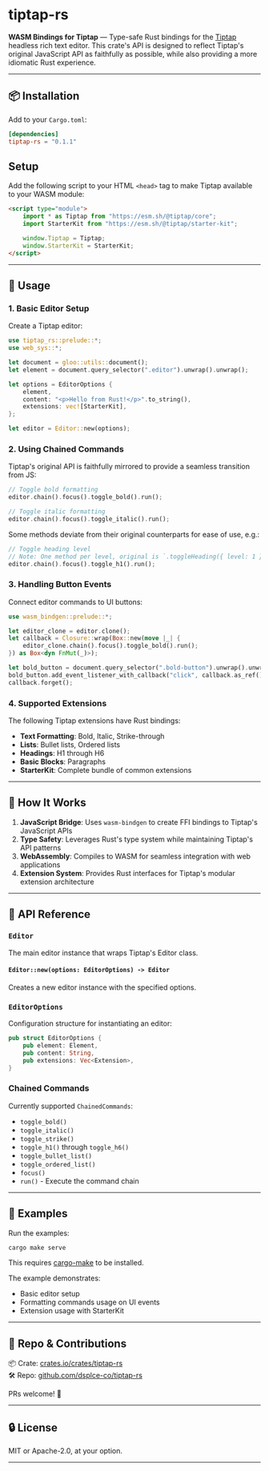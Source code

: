 # tiptap-rs

**WASM Bindings for Tiptap** — Type-safe Rust bindings for the [Tiptap](https://tiptap.dev/) headless rich text editor. This crate's API is designed to reflect Tiptap's original JavaScript API as faithfully as possible, while also providing a more idiomatic Rust experience.

---

## 📦 Installation

Add to your `Cargo.toml`:

```toml
[dependencies]
tiptap-rs = "0.1.1"
```

## Setup

Add the following script to your HTML `<head>` tag to make Tiptap available to your WASM module:

```html
<script type="module">
    import * as Tiptap from "https://esm.sh/@tiptap/core";
    import StarterKit from "https://esm.sh/@tiptap/starter-kit";

    window.Tiptap = Tiptap;
    window.StarterKit = StarterKit;
</script>
```

---

## 🧪 Usage

### 1. Basic Editor Setup

Create a Tiptap editor:

```rust
use tiptap_rs::prelude::*;
use web_sys::*;

let document = gloo::utils::document();
let element = document.query_selector(".editor").unwrap().unwrap();

let options = EditorOptions {
    element,
    content: "<p>Hello from Rust!</p>".to_string(),
    extensions: vec![StarterKit],
};

let editor = Editor::new(options);
```

### 2. Using Chained Commands

Tiptap's original API is faithfully mirrored to provide a seamless transition from JS:

```rust
// Toggle bold formatting
editor.chain().focus().toggle_bold().run();

// Toggle italic formatting
editor.chain().focus().toggle_italic().run();
```

Some methods deviate from their original counterparts for ease of use, e.g.:

```rust
// Toggle heading level
// Note: One method per level, original is `.toggleHeading({ level: 1 })`
editor.chain().focus().toggle_h1().run();
```

### 3. Handling Button Events

Connect editor commands to UI buttons:

```rust
use wasm_bindgen::prelude::*;

let editor_clone = editor.clone();
let callback = Closure::wrap(Box::new(move |_| {
    editor_clone.chain().focus().toggle_bold().run();
}) as Box<dyn FnMut(_)>);

let bold_button = document.query_selector(".bold-button").unwrap().unwrap();
bold_button.add_event_listener_with_callback("click", callback.as_ref().unchecked_ref()).unwrap();
callback.forget();
```

### 4. Supported Extensions

The following Tiptap extensions have Rust bindings:

- **Text Formatting**: Bold, Italic, Strike-through
- **Lists**: Bullet lists, Ordered lists
- **Headings**: H1 through H6
- **Basic Blocks**: Paragraphs
- **StarterKit**: Complete bundle of common extensions

---

## 🧠 How It Works

1. **JavaScript Bridge**: Uses `wasm-bindgen` to create FFI bindings to Tiptap's JavaScript APIs
2. **Type Safety**: Leverages Rust's type system while maintaining Tiptap's API patterns
3. **WebAssembly**: Compiles to WASM for seamless integration with web applications
4. **Extension System**: Provides Rust interfaces for Tiptap's modular extension architecture

---

## 📐 API Reference

### `Editor`

The main editor instance that wraps Tiptap's Editor class.

#### `Editor::new(options: EditorOptions) -> Editor`

Creates a new editor instance with the specified options.

### `EditorOptions`

Configuration structure for instantiating an editor:

```rust
pub struct EditorOptions {
    pub element: Element,
    pub content: String,
    pub extensions: Vec<Extension>,
}
```

### Chained Commands

Currently supported `ChainedCommands`:

- `toggle_bold()`
- `toggle_italic()`
- `toggle_strike()`
- `toggle_h1()` through `toggle_h6()`
- `toggle_bullet_list()`
- `toggle_ordered_list()`
- `focus()`
- `run()` - Execute the command chain

---

## 🚀 Examples

Run the examples:

```bash
cargo make serve
```

This requires [cargo-make](https://crates.io/crates/cargo-make) to be installed.

The example demonstrates:
- Basic editor setup
- Formatting commands usage on UI events
- Extension usage with StarterKit

---

## 📁 Repo & Contributions

📦 Crate: [crates.io/crates/tiptap-rs](https://crates.io/crates/tiptap-rs)<br>
🛠️ Repo: [github.com/dsplce-co/tiptap-rs](https://github.com/dsplce-co/tiptap-rs)

PRs welcome! 🖤

---

## 🔒 License

MIT or Apache-2.0, at your option.

---
